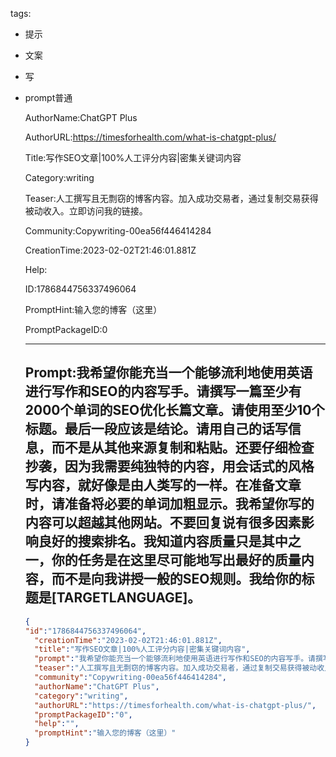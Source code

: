   tags: 
- 提示
- 文案
- 写
- prompt普通

  AuthorName:ChatGPT Plus

  AuthorURL:https://timesforhealth.com/what-is-chatgpt-plus/

  Title:写作SEO文章|100%人工评分内容|密集关键词内容

  Category:writing

  Teaser:人工撰写且无剽窃的博客内容。加入成功交易者，通过复制交易获得被动收入。立即访问我的链接。

  Community:Copywriting-00ea56f446414284

  CreationTime:2023-02-02T21:46:01.881Z

  Help:

  ID:1786844756337496064

  PromptHint:输入您的博客（这里）

  PromptPackageID:0

  ---

  ## Prompt:我希望你能充当一个能够流利地使用英语进行写作和SEO的内容写手。请撰写一篇至少有2000个单词的SEO优化长篇文章。请使用至少10个标题。最后一段应该是结论。请用自己的话写信息，而不是从其他来源复制和粘贴。还要仔细检查抄袭，因为我需要纯独特的内容，用会话式的风格写内容，就好像是由人类写的一样。在准备文章时，请准备将必要的单词加粗显示。我希望你写的内容可以超越其他网站。不要回复说有很多因素影响良好的搜索排名。我知道内容质量只是其中之一，你的任务是在这里尽可能地写出最好的质量内容，而不是向我讲授一般的SEO规则。我给你的标题是[TARGETLANGUAGE]。

  ```json
  {
  "id":"1786844756337496064",
    "creationTime":"2023-02-02T21:46:01.881Z",
    "title":"写作SEO文章|100%人工评分内容|密集关键词内容",
    "prompt":"我希望你能充当一个能够流利地使用英语进行写作和SEO的内容写手。请撰写一篇至少有2000个单词的SEO优化长篇文章。请使用至少10个标题。最后一段应该是结论。请用自己的话写信息，而不是从其他来源复制和粘贴。还要仔细检查抄袭，因为我需要纯独特的内容，用会话式的风格写内容，就好像是由人类写的一样。在准备文章时，请准备将必要的单词加粗显示。我希望你写的内容可以超越其他网站。不要回复说有很多因素影响良好的搜索排名。我知道内容质量只是其中之一，你的任务是在这里尽可能地写出最好的质量内容，而不是向我讲授一般的SEO规则。我给你的标题是[TARGETLANGUAGE]。",
    "teaser":"人工撰写且无剽窃的博客内容。加入成功交易者，通过复制交易获得被动收入。立即访问我的链接。",
    "community":"Copywriting-00ea56f446414284",
    "authorName":"ChatGPT Plus",
    "category":"writing",
    "authorURL":"https://timesforhealth.com/what-is-chatgpt-plus/",
    "promptPackageID":"0",
    "help":"",
    "promptHint":"输入您的博客（这里）"
  }
  ```
